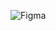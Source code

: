 ![Figma](https://img.shields.io/badge/figma-%23F24E1E.svg?style=for-the-badge&logo=figma&logoColor=white)
